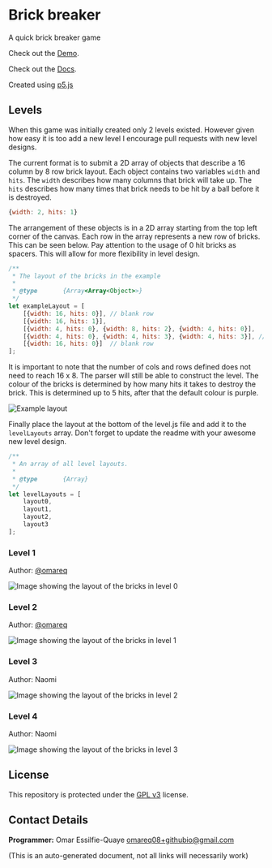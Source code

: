 # Brick breaker

A quick brick breaker game

Check out the [Demo](https://omareq.github.io/brick-breaker/).

Check out the [Docs](https://omareq.github.io/brick-breaker/docs/).

Created using [p5.js](https://p5js.org/)

## Levels

When this game was initially created only 2 levels existed.  However given how
easy it is too add a new level I encourage pull requests with new level designs.

The current format is to submit a 2D array of objects that describe a 16 column
by 8 row brick layout.  Each object contains two variables ```width``` and
```hits```.  The ```width``` describes how many columns that brick will take up.
The ```hits``` describes how many times that brick needs to be hit by a ball
before it is destroyed.

```js
{width: 2, hits: 1}
```

The arrangement of these objects is in a 2D array starting from the top left
corner of the canvas.  Each row in the array represents a new row of bricks.
This can be seen below.  Pay attention to the usage of 0 hit bricks as spacers.
This will allow for more flexibility in level design.

```js
/**
 * The layout of the bricks in the example
 *
 * @type       {Array<Array<Object>>}
 */
let exampleLayout = [
    [{width: 16, hits: 0}], // blank row
    [{width: 16, hits: 1}],
    [{width: 4, hits: 0}, {width: 8, hits: 2}, {width: 4, hits: 0}],
    [{width: 4, hits: 0}, {width: 4, hits: 3}, {width: 4, hits: 3}], // row is only 12 cols wide
    [{width: 16, hits: 0}]  // blank row
];
```

It is important to note that the number of cols and rows defined does not need
to reach 16 x 8.  The parser will still be able to construct the level.  The
colour of the bricks is determined by how many hits it takes to destroy the
brick.  This is determined up to 5 hits, after that the default colour is
purple.

![Example layout](https://omareq.github.io/brick-breaker/imgs/example-layout.png)

Finally place the layout at the bottom of the level.js file and add it to the
```levelLayouts``` array.  Don't forget to update the readme with your awesome
new level design.

```js
/**
 * An array of all level layouts.
 *
 * @type       {Array}
 */
let levelLayouts = [
    layout0,
    layout1,
    layout2,
    layout3
];
````

### Level 1

Author: [@omareq](https://github.com/omareq)

![Image showing the layout of the bricks in level 0](https://omareq.github.io/brick-breaker/imgs/layout0.png)

### Level 2

Author: [@omareq](https://github.com/omareq)

![Image showing the layout of the bricks in level 1](https://omareq.github.io/brick-breaker/imgs/layout1.png)

### Level 3

Author:  Naomi

![Image showing the layout of the bricks in level 2](https://omareq.github.io/brick-breaker/imgs/layout2.png)

### Level 4

Author:  Naomi

![Image showing the layout of the bricks in level 3](https://omareq.github.io/brick-breaker/imgs/layout3.png)

## License

This repository is protected under the [GPL v3](https://www.gnu.org/licenses/gpl-3.0.html) license.

## Contact Details
__Programmer:__ Omar Essilfie-Quaye [omareq08+githubio@gmail.com](mailto:omareq08+githubio@gmail.com?subject=Githubio%20Brick%20Breaker%20Game)


(This is an auto-generated document, not all links will necessarily work)